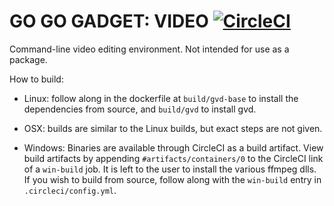 # GO GO GADGET: VIDEO [![CircleCI](https://circleci.com/gh/DianeLooney/gvd/tree/master.svg?style=svg)](https://circleci.com/gh/DianeLooney/gvd/tree/master)

Command-line video editing environment. Not intended for use as a package.

How to build:

* Linux: follow along in the dockerfile at `build/gvd-base` to install the dependencies from source, and `build/gvd` to install gvd.

* OSX: builds are similar to the Linux builds, but exact steps are not given.

* Windows: Binaries are available through CircleCI as a build artifact. View build artifacts by appending `#artifacts/containers/0` to the CircleCI link of a `win-build` job. It is left to the user to install the various ffmpeg dlls. If you wish to build from source, follow along with the `win-build` entry in `.circleci/config.yml`.
